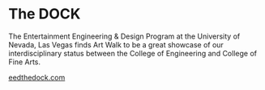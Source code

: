 # The DOCK
The Entertainment Engineering & Design Program at the University of Nevada, Las Vegas finds Art Walk to be a great showcase of our interdisciplinary status between the College of Engineering and College of Fine Arts. 

[eedthedock.com](https://eedthedock.com/about.html)
